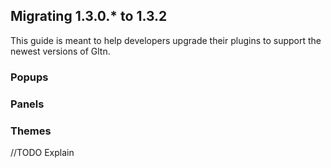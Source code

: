 ## Migrating 1.3.0.* to 1.3.2
This guide is meant to help developers upgrade their plugins to support the newest versions of Gltn.

### Popups

### Panels

### Themes

//TODO Explain
